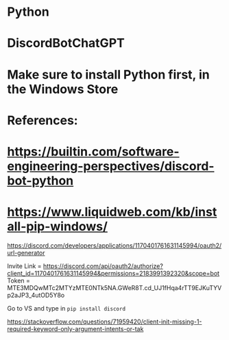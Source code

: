 # Python

# DiscordBotChatGPT
# Make sure to install Python first, in the Windows Store

# References:
# https://builtin.com/software-engineering-perspectives/discord-bot-python

# https://www.liquidweb.com/kb/install-pip-windows/


https://discord.com/developers/applications/1170401761631145994/oauth2/url-generator

Invite Link = https://discord.com/api/oauth2/authorize?client_id=1170401761631145994&permissions=2183991392320&scope=bot
Token = MTE3MDQwMTc2MTYzMTE0NTk5NA.GWeR8T.cd_UJ1fHqa4rTT9EJKuTYVp2aJP3_4utOD5Y8o

Go to VS and type in `pip install discord`

https://stackoverflow.com/questions/71959420/client-init-missing-1-required-keyword-only-argument-intents-or-tak
